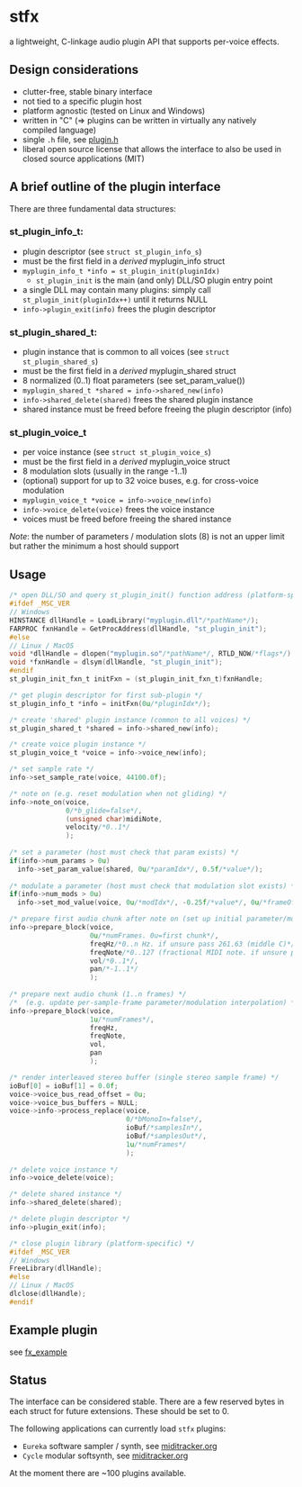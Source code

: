 # stfx

a lightweight, C-linkage audio plugin API that supports per-voice effects.



## Design considerations

- clutter-free, stable binary interface
- not tied to a specific plugin host
- platform agnostic (tested on Linux and Windows)
- written in "C" (=> plugins can be written in virtually any natively compiled language)
- single `.h` file, see [plugin.h](https://github.com/bsp2/stfx/blob/master/plugin.h)
- liberal open source license that allows the interface to also be used in closed source applications (MIT)


## A brief outline of the plugin interface

There are three fundamental data structures:

### st_plugin_info_t:

- plugin descriptor (see `struct st_plugin_info_s`)
- must be the first field in a _derived_ myplugin_info struct
- `myplugin_info_t *info = st_plugin_init(pluginIdx)`
    - `st_plugin_init` is the main (and only) DLL/SO plugin entry point
- a single DLL may contain many plugins: simply call `st_plugin_init(pluginIdx++)` until it returns NULL
- `info->plugin_exit(info)` frees the plugin descriptor

### st_plugin_shared_t:

- plugin instance that is common to all voices (see `struct st_plugin_shared_s`)
- must be the first field in a _derived_ myplugin_shared struct
- 8 normalized (0..1) float parameters (see set_param_value())
- `myplugin_shared_t *shared = info->shared_new(info)`
- `info->shared_delete(shared)` frees the shared plugin instance
- shared instance must be freed before freeing the plugin descriptor (info)

### st_plugin_voice_t

- per voice instance (see `struct st_plugin_voice_s`)
- must be the first field in a _derived_ myplugin_voice struct
- 8 modulation slots (usually in the range -1..1)
- (optional) support for up to 32 voice buses, e.g. for cross-voice modulation
- `myplugin_voice_t *voice = info->voice_new(info)`
- `info->voice_delete(voice)` frees the voice instance
- voices must be freed before freeing the shared instance

_Note_: the number of parameters / modulation slots (8) is not an upper limit but rather the minimum a host should support


## Usage

``` c
/* open DLL/SO and query st_plugin_init() function address (platform-specific) */
#ifdef _MSC_VER
// Windows
HINSTANCE dllHandle = LoadLibrary("myplugin.dll"/*pathName*/);
FARPROC fxnHandle = GetProcAddress(dllHandle, "st_plugin_init");
#else
// Linux / MacOS
void *dllHandle = dlopen("myplugin.so"/*pathName*/, RTLD_NOW/*flags*/)
void *fxnHandle = dlsym(dllHandle, "st_plugin_init");
#endif
st_plugin_init_fxn_t initFxn = (st_plugin_init_fxn_t)fxnHandle;

/* get plugin descriptor for first sub-plugin */
st_plugin_info_t *info = initFxn(0u/*pluginIdx*/);

/* create 'shared' plugin instance (common to all voices) */
st_plugin_shared_t *shared = info->shared_new(info);

/* create voice plugin instance */
st_plugin_voice_t *voice = info->voice_new(info);

/* set sample rate */
info->set_sample_rate(voice, 44100.0f);

/* note on (e.g. reset modulation when not gliding) */
info->note_on(voice,
              0/*b_glide=false*/,
              (unsigned char)midiNote,
              velocity/*0..1*/
              );
              
/* set a parameter (host must check that param exists) */
if(info->num_params > 0u)
  info->set_param_value(shared, 0u/*paramIdx*/, 0.5f/*value*/);
  
/* modulate a parameter (host must check that modulation slot exists) */
if(info->num_mods > 0u)
  info->set_mod_value(voice, 0u/*modIdx*/, -0.25f/*value*/, 0u/*frameOff*/);

/* prepare first audio chunk after note on (set up initial parameter/modulation interpolation) */
info->prepare_block(voice,
                    0u/*numFrames. 0u=first chunk*/,
                    freqHz/*0..n Hz. if unsure pass 261.63 (middle C)*/,
                    freqNote/*0..127 (fractional MIDI note. if unsure pass 5*12=60 (middle C))*/,
                    vol/*0..1*/,
                    pan/*-1..1*/
                    );
                                       
/* prepare next audio chunk (1..n frames) */
/*  (e.g. update per-sample-frame parameter/modulation interpolation) */
info->prepare_block(voice,
                    1u/*numFrames*/,
                    freqHz,
                    freqNote,
                    vol,
                    pan
                    );

/* render interleaved stereo buffer (single stereo sample frame) */
ioBuf[0] = ioBuf[1] = 0.0f;
voice->voice_bus_read_offset = 0u;
voice->voice_bus_buffers = NULL;
voice->info->process_replace(voice,
                             0/*bMonoIn=false*/,
                             ioBuf/*samplesIn*/,
                             ioBuf/*samplesOut*/,
                             1u/*numFrames*/
                             );
                             
/* delete voice instance */
info->voice_delete(voice);

/* delete shared instance */
info->shared_delete(shared);

/* delete plugin descriptor */
info->plugin_exit(info);

/* close plugin library (platform-specific) */
#ifdef _MSC_VER
// Windows
FreeLibrary(dllHandle);
#else
// Linux / MacOS
dlclose(dllHandle);
#endif

```



## Example plugin
see [fx_example](https://github.com/bsp2/stfx/blob/master/plugins/fx/fx_example/fx_example.c)


## Status

The interface can be considered stable.
There are a few reserved bytes in each struct for future extensions. These should be set to 0.

The following applications can currently load `stfx` plugins:

- `Eureka` software sampler / synth, see [miditracker.org](http://miditracker.org)
- `Cycle` modular softsynth, see [miditracker.org](http://miditracker.org)

At the moment there are ~100 plugins available.
